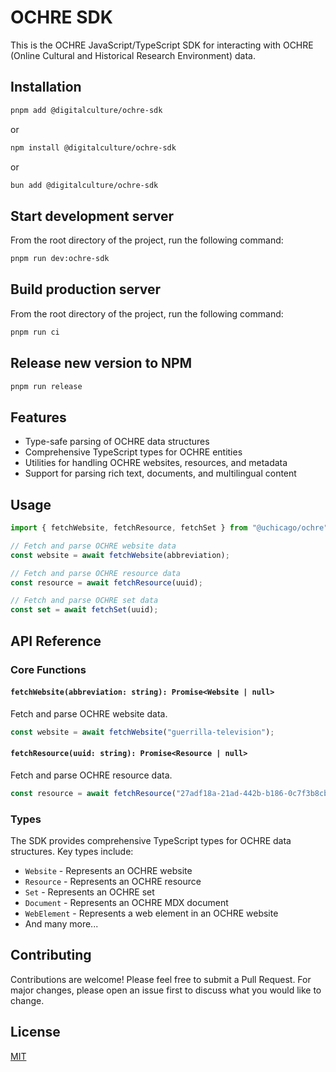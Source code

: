 # OCHRE SDK

This is the OCHRE JavaScript/TypeScript SDK for interacting with OCHRE (Online Cultural and Historical Research Environment) data.

## Installation

```bash
pnpm add @digitalculture/ochre-sdk
```

or

```bash
npm install @digitalculture/ochre-sdk
```

or

```bash
bun add @digitalculture/ochre-sdk
```

## Start development server

From the root directory of the project, run the following command:

```bash
pnpm run dev:ochre-sdk
```

## Build production server

From the root directory of the project, run the following command:

```bash
pnpm run ci
```

## Release new version to NPM

```bash
pnpm run release
```

## Features

- Type-safe parsing of OCHRE data structures
- Comprehensive TypeScript types for OCHRE entities
- Utilities for handling OCHRE websites, resources, and metadata
- Support for parsing rich text, documents, and multilingual content

## Usage

```typescript
import { fetchWebsite, fetchResource, fetchSet } from "@uchicago/ochre";

// Fetch and parse OCHRE website data
const website = await fetchWebsite(abbreviation);

// Fetch and parse OCHRE resource data
const resource = await fetchResource(uuid);

// Fetch and parse OCHRE set data
const set = await fetchSet(uuid);
```

## API Reference

### Core Functions

#### `fetchWebsite(abbreviation: string): Promise<Website | null>`

Fetch and parse OCHRE website data.

```typescript
const website = await fetchWebsite("guerrilla-television");
```

#### `fetchResource(uuid: string): Promise<Resource | null>`

Fetch and parse OCHRE resource data.

```typescript
const resource = await fetchResource("27adf18a-21ad-442b-b186-0c7f3b8cb2d1");
```

### Types

The SDK provides comprehensive TypeScript types for OCHRE data structures. Key types include:

- `Website` - Represents an OCHRE website
- `Resource` - Represents an OCHRE resource
- `Set` - Represents an OCHRE set
- `Document` - Represents an OCHRE MDX document
- `WebElement` - Represents a web element in an OCHRE website
- And many more...

## Contributing

Contributions are welcome! Please feel free to submit a Pull Request. For major changes, please open an issue first to discuss what you would like to change.

## License

[MIT](LICENSE)
